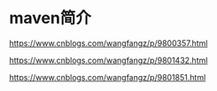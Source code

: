 # maven简介

https://www.cnblogs.com/wangfangz/p/9800357.html

https://www.cnblogs.com/wangfangz/p/9801432.html

https://www.cnblogs.com/wangfangz/p/9801851.html